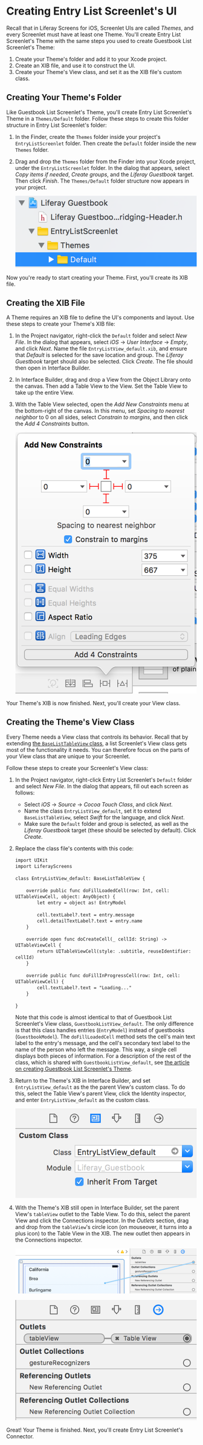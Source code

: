 # Creating Entry List Screenlet's UI

Recall that in Liferay Screens for iOS, Screenlet UIs are called *Themes*, and 
every Screenlet must have at least one Theme. You'll create Entry List 
Screenlet's Theme with the same steps you used to create Guestbook List 
Screenlet's Theme: 

1.  Create your Theme's folder and add it to your Xcode project. 
2.  Create an XIB file, and use it to construct the UI. 
3.  Create your Theme's View class, and set it as the XIB file's custom class.

## Creating Your Theme's Folder

Like Guestbook List Screenlet's Theme, you'll create Entry List Screenlet's 
Theme in a `Themes/Default` folder. Follow these steps to create this folder 
structure in Entry List Screenlet's folder: 

1.  In the Finder, create the `Themes` folder inside your project's 
    `EntryListScreenlet` folder. Then create the `Default` folder inside the 
    new `Themes` folder. 

2.  Drag and drop the `Themes` folder from the Finder into your Xcode project, 
    under the `EntryListScreenlet` folder. In the dialog that appears, select 
    *Copy items if needed*, *Create groups*, and the *Liferay Guestbook* target. 
    Then click *Finish*. The `Themes/Default` folder structure now appears in 
    your project. 

    ![Figure 1: After adding the `Themes` folder to Entry List Screenlet, the `Themes/Default` folder structure should look like this in the Project navigator.](../../../images/ios-lp-themes-proj-nav-02.png)

Now you're ready to start creating your Theme. First, you'll create its XIB 
file. 

## Creating the XIB File

A Theme requires an XIB file to define the UI's components and layout. Use these 
steps to create your Theme's XIB file: 

1.  In the Project navigator, right-click the `Default` folder and select 
    *New File*. In the dialog that appears, select *iOS* &rarr; *User Interface* 
    &rarr; *Empty*, and click *Next*. Name the file 
    `EntryListView_default.xib`, and ensure that *Default* is selected for 
    the save location and group. The *Liferay Guestbook* target should also be 
    selected. Click *Create*. The file should then open in Interface Builder. 

2.  In Interface Builder, drag and drop a View from the Object Library onto the 
    canvas. Then add a Table View to the View. Set the Table View to take up the 
    entire View. 

3.  With the Table View selected, open the *Add New Constraints* menu at the 
    bottom-right of the canvas. In this menu, set *Spacing to nearest neighbor* 
    to 0 on all sides, select *Constrain to margins*, and then click the *Add 4 
    Constraints* button. 

    ![Figure 2: Add these constraints to the Table View in the XIB.](../../../images/ios-lp-xib-constraints.png)

Your Theme's XIB is now finished. Next, you'll create your View class. 

## Creating the Theme's View Class

Every Theme needs a View class that controls its behavior. Recall that by 
extending 
[the `BaseListTableView` class](https://github.com/liferay/liferay-screens/blob/master/ios/Framework/Core/Base/BaseListScreenlet/TableView/BaseListTableView.swift), 
a list Screenlet's View class gets most of the functionality it needs. You can 
therefore focus on the parts of your View class that are unique to your 
Screenlet. 

Follow these steps to create your Screenlet's View class:

1.  In the Project navigator, right-click Entry List Screenlet's `Default` 
    folder and select *New File*. In the dialog that appears, fill out each 
    screen as follows: 

    - Select *iOS* &rarr; *Source* &rarr; *Cocoa Touch Class*, and click *Next*. 
    - Name the class `EntryListView_default`, set it to extend 
      `BaseListTableView`, select *Swift* for the language, and click *Next*.
    - Make sure the `Default` folder and group is selected, as well as the 
      *Liferay Guestbook* target (these should be selected by default). Click 
      *Create*. 

2.  Replace the class file's contents with this code: 

        import UIKit
        import LiferayScreens

        class EntryListView_default: BaseListTableView {

            override public func doFillLoadedCell(row: Int, cell: UITableViewCell, object: AnyObject) {
                let entry = object as! EntryModel

                cell.textLabel?.text = entry.message
                cell.detailTextLabel?.text = entry.name
            }

            override open func doCreateCell(_ cellId: String) -> UITableViewCell {
                return UITableViewCell(style: .subtitle, reuseIdentifier: cellId)
            }

            override public func doFillInProgressCell(row: Int, cell: UITableViewCell) {
                cell.textLabel?.text = "Loading..."
            }

        }

    Note that this code is almost identical to that of Guestbook List 
    Screenlet's View class, `GuestbookListView_default`. The only difference is 
    that this class handles entries (`EntryModel`) instead of guestbooks 
    (`GuestbookModel`). The `doFillLoadedCell` method sets the cell's main text 
    label to the entry's message, and the cell's secondary text label to the 
    name of the person who left the message. This way, a single cell displays 
    both pieces of information. For a description of the rest of the class, 
    which is shared with `GuestbookListView_default`, see 
    [the article on creating Guestbook List Screenlet's Theme](https://www.liferay.com/). 

3.  Return to the Theme's XIB in Interface Builder, and set 
    `EntryListView_default` as the the parent View's custom class. To do this, 
    select the Table View's parent View, click the Identity inspector, and enter 
    `EntryListView_default` as the custom class. 

    ![Figure 3: In the XIB file, set the custom class of the Table View's parent View to `EntryListView_default`.](../../../images/ios-lp-entry-theme-custom-class.png)

4.  With the Theme's XIB still open in Interface Builder, set the parent View's 
    `tableView` outlet to the Table View. To do this, select the parent View and 
    click the Connections inspector. In the *Outlets* section, drag and drop 
    from the `tableView`'s circle icon (on mouseover, it turns into a plus icon) 
    to the Table View in the XIB. The new outlet then appears in the Connections 
    inspector. 

    ![Figure 4: Drag the `tableView` outlet onto the Table View in the XIB.](../../../images/ios-lp-table-view-outlet-01.png)

    ![Figure 5: After creating the connection, the outlet looks like this in the Connections inspector.](../../../images/ios-lp-table-view-outlet-02.png)

Great! Your Theme is finished. Next, you'll create Entry List Screenlet's 
Connector. 
